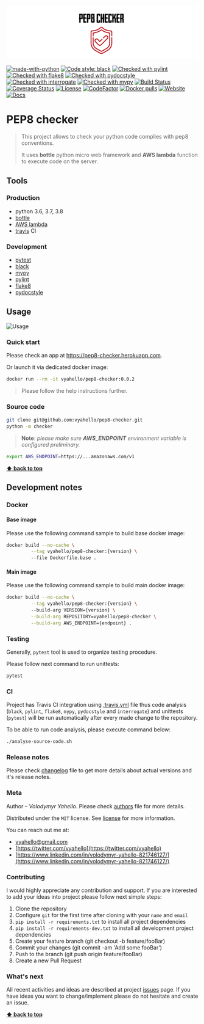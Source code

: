 ![Screenshot](media/logo.png)

[![made-with-python](https://img.shields.io/badge/Made%20with-Python-1f425f.svg)](https://www.python.org/)
[![Code style: black](https://img.shields.io/badge/code%20style-black-000000.svg)](https://github.com/psf/black)
[![Checked with pylint](https://img.shields.io/badge/pylint-checked-blue)](https://www.pylint.org)
[![Checked with flake8](https://img.shields.io/badge/flake8-checked-blue)](http://flake8.pycqa.org/)
[![Checked with pydocstyle](https://img.shields.io/badge/pydocstyle-checked-yellowgreen)](http://www.pydocstyle.org/)
[![Checked with interrogate](https://img.shields.io/badge/interrogate-checked-yellowgreen)](https://interrogate.readthedocs.io/en/latest/)
[![Checked with mypy](http://www.mypy-lang.org/static/mypy_badge.svg)](http://mypy-lang.org/)
[![Build Status](https://travis-ci.org/vyahello/pep8-checker.svg?branch=master)](https://travis-ci.org/vyahello/pep8-checker)
[![Coverage Status](https://coveralls.io/repos/github/vyahello/pep8-checker/badge.svg?branch=master)](https://coveralls.io/github/vyahello/pep8-checker?branch=master)
[![License](https://img.shields.io/badge/license-MIT-green.svg)](LICENSE.md)
[![CodeFactor](https://www.codefactor.io/repository/github/vyahello/pep8-checker/badge)](https://www.codefactor.io/repository/github/vyahello/pep8-checker)
[![Docker pulls](https://img.shields.io/docker/pulls/vyahello/pep8-checker.svg)](https://hub.docker.com/repository/docker/vyahello/pep8-checker)
[![Website](https://img.shields.io/website?url=https%3A%2F%2Fpep8-checker.herokuapp.com)](https://pep8-checker.herokuapp.com)
[![Docs](https://img.shields.io/badge/docs-github-orange)](https://vyahello.github.io/pep8-checker)

# PEP8 checker

> This project allows to check your python code complies with pep8 conventions.
> 
> It uses **bottle** python micro web framework and **AWS lambda** function to execute code on the server.

## Tools

### Production

- python 3.6, 3.7, 3.8
- [bottle](https://bottlepy.org/docs/dev/tutorial.html)
- [AWS lambda](https://aws.amazon.com/)
- [travis](https://travis-ci.org/) CI

### Development

- [pytest](https://pypi.org/project/pytest/)
- [black](https://black.readthedocs.io/en/stable/)
- [mypy](http://mypy.readthedocs.io/en/latest)
- [pylint](https://www.pylint.org/)
- [flake8](http://flake8.pycqa.org/en/latest/)
- [pydocstyle](https://github.com/PyCQA/pydocstyle)

## Usage
![Usage](media/demo.gif)

### Quick start
Please check an app at https://pep8-checker.herokuapp.com.

Or launch it via dedicated docker image:
```bash
docker run --rm -it vyahello/pep8-checker:0.0.2
```
> Please follow the help instructions further.

### Source code
```bash
git clone git@github.com:vyahello/pep8-checker.git
python -m checker
```
> **Note**: _please make sure **AWS_ENDPOINT** environment variable is configured preliminary._
```bash
export AWS_ENDPOINT=https://...amazonaws.com/v1
```

**[⬆ back to top](#pep8-checker)**

## Development notes

### Docker 

#### Base image
Please use the following command sample to build base docker image:
```bash
docker build --no-cache \
         --tag vyahello/pep8-checker:{version} \ 
         --file Dockerfile.base .
```

#### Main image
Please use the following command sample to build main docker image:
```bash
docker build --no-cache \
         --tag vyahello/pep8-checker:{version} \ 
         --build-arg VERSION={version} \
         --build-arg REPOSITORY=vyahello/pep8-checker \
         --build-arg AWS_ENDPOINT={endpoint} .
```

### Testing

Generally, `pytest` tool is used to organize testing procedure.

Please follow next command to run unittests:
```bash
pytest
```

### CI

Project has Travis CI integration using [.travis.yml](.travis.yml) file thus code analysis (`black`, `pylint`, `flake8`, `mypy`, `pydocstyle` and `interrogate`) and unittests (`pytest`) will be run automatically after every made change to the repository.

To be able to run code analysis, please execute command below:
```bash
./analyse-source-code.sh
```
### Release notes

Please check [changelog](CHANGELOG.md) file to get more details about actual versions and it's release notes.

### Meta

Author – _Volodymyr Yahello_. Please check [authors](AUTHORS.md) file for more details.

Distributed under the `MIT` license. See [license](LICENSE.md) for more information.

You can reach out me at:
* [vyahello@gmail.com](vyahello@gmail.com)
* [https://twitter.com/vyahello](https://twitter.com/vyahello)
* [https://www.linkedin.com/in/volodymyr-yahello-821746127/](https://www.linkedin.com/in/volodymyr-yahello-821746127/)

### Contributing

I would highly appreciate any contribution and support. If you are interested to add your ideas into project please follow next simple steps:

1. Clone the repository
2. Configure `git` for the first time after cloning with your `name` and `email`
3. `pip install -r requirements.txt` to install all project dependencies
4. `pip install -r requirements-dev.txt` to install all development project dependencies
5. Create your feature branch (git checkout -b feature/fooBar)
6. Commit your changes (git commit -am 'Add some fooBar')
7. Push to the branch (git push origin feature/fooBar)
8. Create a new Pull Request

### What's next

All recent activities and ideas are described at project [issues](https://github.com/vyahello/pep8-checker/issues) page. 
If you have ideas you want to change/implement please do not hesitate and create an issue.

**[⬆ back to top](#pep8-checker)**

